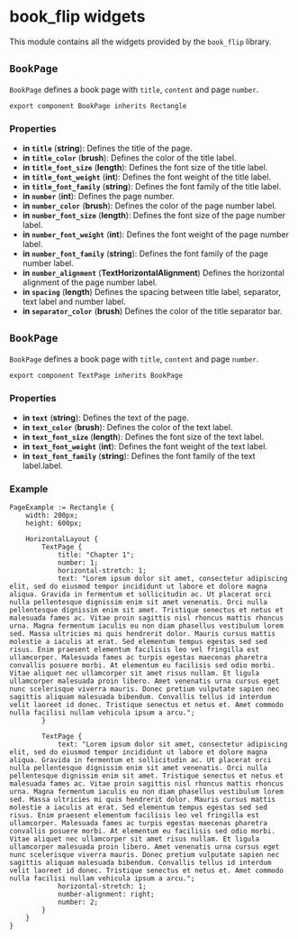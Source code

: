 <!--
SPDX-FileCopyrightText: 2022 Florian Blasius <co_sl@tutanota.com>
SPDX-License-Identifier: MIT
-->

# book_flip widgets

This module contains all the widgets provided by the `book_flip` library.

## `BookPage`

`BookPage`  defines a book page with  `title`, `content` and page `number`.

```slint
export component BookPage inherits Rectangle
```

### Properties

* **in `title`** (**string**): Defines the title of the page.
* **in `title_color`** (**brush**): Defines the color of the title label.
* **in `title_font_size`** (**length**): Defines the font size of the title label.
* **in `title_font_weight`** (**int**): Defines the font weight of the title label.
* **in `title_font_family`** (**string**): Defines the font family of the title label.
* **in `number`** (**int**): Defines the page number.
* **in `number_color`** (**brush**): Defines the color of the page number label.
* **in `number_font_size`** (**length**): Defines the font size of the page number label.
* **in `number_font_weight`** (**int**): Defines the font weight of the page number label.
* **in `number_font_family`** (**string**): Defines the font family of the page number label.
* **in `number_alignment`** (**TextHorizontalAlignment**) Defines the horizontal alignment of the page number label.
* **in `spacing`** (**length**) Defines the spacing between title label, separator, text label and number label.
* **in `separator_color`** (**brush**) Defines the color of the title separator bar.

## `BookPage`

`BookPage`  defines a book page with  `title`, `content` and page `number`.

```slint
export component TextPage inherits BookPage
```

### Properties

* **in `text`** (**string**): Defines the text of the page.
* **in `text_color`** (**brush**): Defines the color of the text label.
* **in `text_font_size`** (**length**): Defines the font size of the text label.
* **in `text_font_weight`** (**int**): Defines the font weight of the text label.
* **in `text_font_family`** (**string**): Defines the font family of the text label.label.

### Example

```slint
PageExample := Rectangle {
    width: 200px;
    height: 600px;

    HorizontalLayout {  
        TextPage {
            title: "Chapter 1";
            number: 1;
            horizontal-stretch: 1;
            text: "Lorem ipsum dolor sit amet, consectetur adipiscing elit, sed do eiusmod tempor incididunt ut labore et dolore magna aliqua. Gravida in fermentum et sollicitudin ac. Ut placerat orci nulla pellentesque dignissim enim sit amet venenatis. Orci nulla pellentesque dignissim enim sit amet. Tristique senectus et netus et malesuada fames ac. Vitae proin sagittis nisl rhoncus mattis rhoncus urna. Magna fermentum iaculis eu non diam phasellus vestibulum lorem sed. Massa ultricies mi quis hendrerit dolor. Mauris cursus mattis molestie a iaculis at erat. Sed elementum tempus egestas sed sed risus. Enim praesent elementum facilisis leo vel fringilla est ullamcorper. Malesuada fames ac turpis egestas maecenas pharetra convallis posuere morbi. At elementum eu facilisis sed odio morbi. Vitae aliquet nec ullamcorper sit amet risus nullam. Et ligula ullamcorper malesuada proin libero. Amet venenatis urna cursus eget nunc scelerisque viverra mauris. Donec pretium vulputate sapien nec sagittis aliquam malesuada bibendum. Convallis tellus id interdum velit laoreet id donec. Tristique senectus et netus et. Amet commodo nulla facilisi nullam vehicula ipsum a arcu.";
        }

        TextPage {
            text: "Lorem ipsum dolor sit amet, consectetur adipiscing elit, sed do eiusmod tempor incididunt ut labore et dolore magna aliqua. Gravida in fermentum et sollicitudin ac. Ut placerat orci nulla pellentesque dignissim enim sit amet venenatis. Orci nulla pellentesque dignissim enim sit amet. Tristique senectus et netus et malesuada fames ac. Vitae proin sagittis nisl rhoncus mattis rhoncus urna. Magna fermentum iaculis eu non diam phasellus vestibulum lorem sed. Massa ultricies mi quis hendrerit dolor. Mauris cursus mattis molestie a iaculis at erat. Sed elementum tempus egestas sed sed risus. Enim praesent elementum facilisis leo vel fringilla est ullamcorper. Malesuada fames ac turpis egestas maecenas pharetra convallis posuere morbi. At elementum eu facilisis sed odio morbi. Vitae aliquet nec ullamcorper sit amet risus nullam. Et ligula ullamcorper malesuada proin libero. Amet venenatis urna cursus eget nunc scelerisque viverra mauris. Donec pretium vulputate sapien nec sagittis aliquam malesuada bibendum. Convallis tellus id interdum velit laoreet id donec. Tristique senectus et netus et. Amet commodo nulla facilisi nullam vehicula ipsum a arcu.";
            horizontal-stretch: 1;
            number-alignment: right;
            number: 2;
        }
    }
}
```
